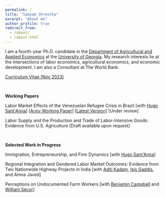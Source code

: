 ```yaml
---
permalink: /
title: "Samyam Shrestha"
excerpt: "About me"
author_profile: true
redirect_from: 
  - /about/
  - /about.html
---
```


I am a fourth-year Ph.D. candidate in the [Department of Agricultural and Applied Economics](https://agecon.uga.edu/) at the [University of Georgia](https://uga.edu). My research interests lie at the intersections of labor economics, agricultural economics, and economic development. I am also a Consultant at The World Bank.

[Curriculum Vitae (Nov 2023)](https://shsamyam.github.io/files/CV_Oct_13.pdf)

<p>&nbsp;</p>

**Working Papers**

Labor Market Effects of the Venezuelan Refugee Crisis in Brazil [with [Hugo Sant'Anna](https://hsantanna.org/)] [[Arxiv Working Paper](https://arxiv.org/abs/2302.04201)] [[Latest Version](https://shsamyam.github.io/files/SantAnnaShrestha2024.pdf)] [Under review]

Labor Supply and the Production and Trade of Labor-Intensive Goods: Evidence from U.S. Agriculture [Draft available upon request]

<p>&nbsp;</p>

**Selected Work in Progress**

Immigration, Entrepreneurship, and Firm Dynamics [with [Hugo Sant'Anna](https://hsantanna.org/)]

Regional Integration and Gendered Labor Market Outcomes: Evidence from Two Nationwide Highway Projects in India [with [Aditi Kadam](https://aditikadam.com/), [Isis Gaddis](https://blogs.worldbank.org/team/isis-gaddis), and Amna Javed]

Perceptions on Undocumented Farm Workers [with [Benjamin Campbell](https://agecon.uga.edu/people/faculty/benjamin-campbell.html) and [William Secor](https://agecon.uga.edu/people/faculty/will-secor.html)]
